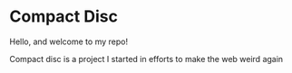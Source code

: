 # Compact Disc

Hello, and welcome to my repo!

Compact disc is a project I started in efforts to make the web weird again

